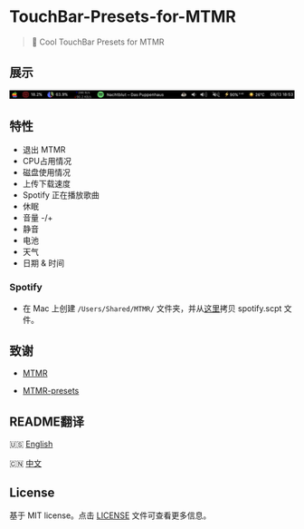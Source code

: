 # TouchBar-Presets-for-MTMR

>:apple: Cool TouchBar Presets for MTMR

## 展示

![touchbar](touchbar.png)

## 特性

- 退出 MTMR
- CPU占用情况
- 磁盘使用情况
- 上传下载速度
- Spotify 正在播放歌曲
- 休眠
- 音量 -/+
- 静音
- 电池
- 天气
- 日期 & 时间

### Spotify

- 在 Mac 上创建 `/Users/Shared/MTMR/` 文件夹，并从[这里](https://github.com/Wonz5130/TouchBar-Presets-for-MTMR/blob/master/spotify.scpt)拷贝 spotify.scpt 文件。

## 致谢

- [MTMR](https://github.com/Toxblh/MTMR)

- [MTMR-presets](https://github.com/Toxblh/MTMR-presets)

## README翻译

🇺🇸 [English](README.md)

🇨🇳 [中文](README_zh.md)

## License

基于 MIT license。点击 [LICENSE](LICENSE) 文件可查看更多信息。